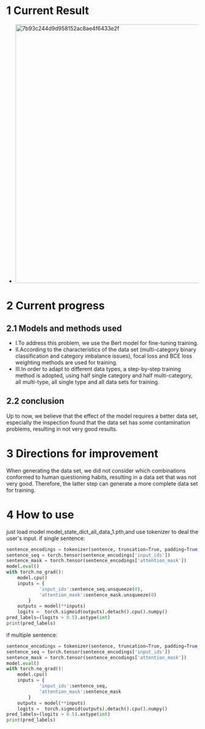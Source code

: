 # 1 Current Result  
- <img width="677" alt="7b93c244d9d958152ac8ae4f6433e2f" src="https://github.com/lingyoumax/QAsystem-NLPT-WS2023/assets/43053906/cda93b54-0fa6-4af3-80e5-f1278f85305b">  
# 2 Current progress
## 2.1 Models and methods used
- I.To address this problem, we use the Bert model for fine-tuning training.
- II.According to the characteristics of the data set (multi-category binary classification and category imbalance issues), focal loss and BCE loss weighting methods are used for training.
- III.In order to adapt to different data types, a step-by-step training method is adopted, using half single category and half multi-category, all multi-type, all single type and all data sets for training.
## 2.2 conclusion
Up to now, we believe that the effect of the model requires a better data set, especially the inspection found that the data set has some contamination problems, resulting in not very good results.
# 3 Directions for improvement
When generating the data set, we did not consider which combinations conformed to human questioning habits, resulting in a data set that was not very good. Therefore, the latter step can generate a more complete data set for training.
# 4 How to use
just load model model_state_dict_all_data_1.pth,and use tokenizer to deal the user's input. 
if single sentence:
```python
sentence_encodings = tokenizer(sentence, truncation=True, padding=True, max_length=128)
sentence_seq = torch.tensor(sentence_encodings['input_ids'])
sentence_mask = torch.tensor(sentence_encodings['attention_mask'])
model.eval()
with torch.no_grad():
    model.cpu()
    inputs = {
            'input_ids':sentence_seq.unsqueeze(0),
            'attention_mask':sentence_mask.unsqueeze(0)
        }
    outputs = model(**inputs)
    logits =  torch.sigmoid(outputs).detach().cpu().numpy()
pred_labels=(logits > 0.5).astype(int)
print(pred_labels)
```
if multiple sentence:
```python
sentence_encodings = tokenizer(sentence, truncation=True, padding=True, max_length=128)
sentence_seq = torch.tensor(sentence_encodings['input_ids'])
sentence_mask = torch.tensor(sentence_encodings['attention_mask'])
model.eval()
with torch.no_grad():
    model.cpu()
    inputs = {
            'input_ids':sentence_seq,
            'attention_mask':sentence_mask
        }
    outputs = model(**inputs)
    logits =  torch.sigmoid(outputs).detach().cpu().numpy()
pred_labels=(logits > 0.5).astype(int)
print(pred_labels)
```
